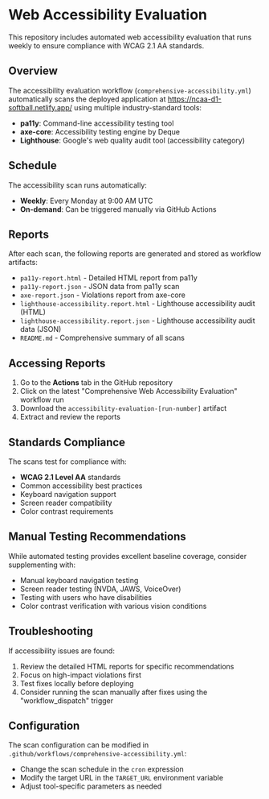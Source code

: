 # Web Accessibility Evaluation

This repository includes automated web accessibility evaluation that runs weekly to ensure compliance with WCAG 2.1 AA standards.

## Overview

The accessibility evaluation workflow (`comprehensive-accessibility.yml`) automatically scans the deployed application at https://ncaa-d1-softball.netlify.app/ using multiple industry-standard tools:

- **pa11y**: Command-line accessibility testing tool
- **axe-core**: Accessibility testing engine by Deque
- **Lighthouse**: Google's web quality audit tool (accessibility category)

## Schedule

The accessibility scan runs automatically:
- **Weekly**: Every Monday at 9:00 AM UTC
- **On-demand**: Can be triggered manually via GitHub Actions

## Reports

After each scan, the following reports are generated and stored as workflow artifacts:

- `pa11y-report.html` - Detailed HTML report from pa11y
- `pa11y-report.json` - JSON data from pa11y scan
- `axe-report.json` - Violations report from axe-core
- `lighthouse-accessibility.report.html` - Lighthouse accessibility audit (HTML)
- `lighthouse-accessibility.report.json` - Lighthouse accessibility audit data (JSON)
- `README.md` - Comprehensive summary of all scans

## Accessing Reports

1. Go to the **Actions** tab in the GitHub repository
2. Click on the latest "Comprehensive Web Accessibility Evaluation" workflow run
3. Download the `accessibility-evaluation-[run-number]` artifact
4. Extract and review the reports

## Standards Compliance

The scans test for compliance with:
- **WCAG 2.1 Level AA** standards
- Common accessibility best practices
- Keyboard navigation support
- Screen reader compatibility
- Color contrast requirements

## Manual Testing Recommendations

While automated testing provides excellent baseline coverage, consider supplementing with:
- Manual keyboard navigation testing
- Screen reader testing (NVDA, JAWS, VoiceOver)
- Testing with users who have disabilities
- Color contrast verification with various vision conditions

## Troubleshooting

If accessibility issues are found:
1. Review the detailed HTML reports for specific recommendations
2. Focus on high-impact violations first
3. Test fixes locally before deploying
4. Consider running the scan manually after fixes using the "workflow_dispatch" trigger

## Configuration

The scan configuration can be modified in `.github/workflows/comprehensive-accessibility.yml`:
- Change the scan schedule in the `cron` expression
- Modify the target URL in the `TARGET_URL` environment variable
- Adjust tool-specific parameters as needed